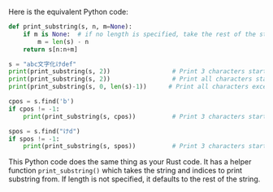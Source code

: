 Here is the equivalent Python code:

```python
def print_substring(s, n, m=None):
    if m is None:  # if no length is specified, take the rest of the string
        m = len(s) - n
    return s[n:n+m]

s = "abc文字化けdef"
print(print_substring(s, 2))                 # Print 3 characters starting at index 2 (c文字)
print(print_substring(s, 2))                 # Print all characters starting at index 2 (c文字化けdef)
print(print_substring(s, 0, len(s)-1))      # Print all characters except the last (abc文字化けde)

cpos = s.find('b')
if cpos != -1:
    print(print_substring(s, cpos))          # Print 3 characters starting with 'b' (bc文)

spos = s.find("けd")
if spos != -1:
    print(print_substring(s, spos))          # Print 3 characters starting with "けd" (けde)
```

This Python code does the same thing as your Rust code. It has a helper function `print_substring()` which takes the string and indices to print substring from. If length is not specified, it defaults to the rest of the string.
